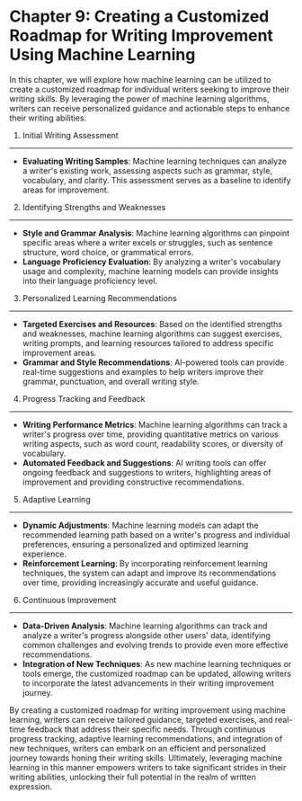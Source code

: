 Chapter 9: Creating a Customized Roadmap for Writing Improvement Using Machine Learning
=======================================================================================

In this chapter, we will explore how machine learning can be utilized to create a customized roadmap for individual writers seeking to improve their writing skills. By leveraging the power of machine learning algorithms, writers can receive personalized guidance and actionable steps to enhance their writing abilities.

1. Initial Writing Assessment
-----------------------------

* **Evaluating Writing Samples**: Machine learning techniques can analyze a writer's existing work, assessing aspects such as grammar, style, vocabulary, and clarity. This assessment serves as a baseline to identify areas for improvement.

2. Identifying Strengths and Weaknesses
---------------------------------------

* **Style and Grammar Analysis**: Machine learning algorithms can pinpoint specific areas where a writer excels or struggles, such as sentence structure, word choice, or grammatical errors.
* **Language Proficiency Evaluation**: By analyzing a writer's vocabulary usage and complexity, machine learning models can provide insights into their language proficiency level.

3. Personalized Learning Recommendations
----------------------------------------

* **Targeted Exercises and Resources**: Based on the identified strengths and weaknesses, machine learning algorithms can suggest exercises, writing prompts, and learning resources tailored to address specific improvement areas.
* **Grammar and Style Recommendations**: AI-powered tools can provide real-time suggestions and examples to help writers improve their grammar, punctuation, and overall writing style.

4. Progress Tracking and Feedback
---------------------------------

* **Writing Performance Metrics**: Machine learning algorithms can track a writer's progress over time, providing quantitative metrics on various writing aspects, such as word count, readability scores, or diversity of vocabulary.
* **Automated Feedback and Suggestions**: AI writing tools can offer ongoing feedback and suggestions to writers, highlighting areas of improvement and providing constructive recommendations.

5. Adaptive Learning
--------------------

* **Dynamic Adjustments**: Machine learning models can adapt the recommended learning path based on a writer's progress and individual preferences, ensuring a personalized and optimized learning experience.
* **Reinforcement Learning**: By incorporating reinforcement learning techniques, the system can adapt and improve its recommendations over time, providing increasingly accurate and useful guidance.

6. Continuous Improvement
-------------------------

* **Data-Driven Analysis**: Machine learning algorithms can track and analyze a writer's progress alongside other users' data, identifying common challenges and evolving trends to provide even more effective recommendations.
* **Integration of New Techniques**: As new machine learning techniques or tools emerge, the customized roadmap can be updated, allowing writers to incorporate the latest advancements in their writing improvement journey.

By creating a customized roadmap for writing improvement using machine learning, writers can receive tailored guidance, targeted exercises, and real-time feedback that address their specific needs. Through continuous progress tracking, adaptive learning recommendations, and integration of new techniques, writers can embark on an efficient and personalized journey towards honing their writing skills. Ultimately, leveraging machine learning in this manner empowers writers to take significant strides in their writing abilities, unlocking their full potential in the realm of written expression.
